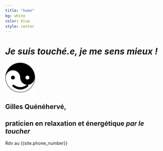 ```yaml
---
title: "home"
bg: white
color: blue
style: center
---
```


# *Je suis touché.e, je me sens mieux !*
<!-- # **Accompagnement par le toucher** -->

<img src="./img/favicon.png"/>

## Gilles Quénéhervé,  
## praticien en relaxation et énergétique *par le toucher*





<span id="forkongithub">
  <a class="bg-blue">
    Rdv au {{site.phone_number}}
  </a>
</span>
